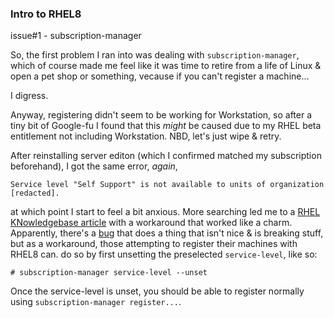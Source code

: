### Intro to RHEL8

issue#1 - subscription-manager

So, the first problem I ran into was dealing with `subscription-manager`, which of course made me feel like it was time to retire from a life of Linux & open a pet shop or something, vecause if you can't register a machine...

I digress.

Anyway, registering didn't seem to be working for Workstation, so after a tiny bit of Google-fu I found that this _might_ be caused due to my RHEL beta entitlement not including Workstation. NBD, let's just wipe & retry.

After reinstalling server editon (which I confirmed matched my subscription beforehand), I got the same error, _again_, 

````
Service level "Self Support" is not available to units of organization [redacted].
````

at which point I start to feel a bit anxious. More searching led me to a [RHEL KNowledgebase article][subman] with a workaround that worked like a charm. Apparently, there's a [bug][buggo] that does a thing that isn't nice & is breaking stuff, but as a workaround, those attempting to register their machines with RHEL8 can. do so by first unsetting the preselected `service-level`, like so:

````
# subscription-manager service-level --unset
````

Once the service-level is unset, you should be able to register normally using `subscription-manager register...`.








[buggo]: https://bugzilla.redhat.com/show_bug.cgi?id=1650941
[subman]: https://access.redhat.com/solutions/3702301